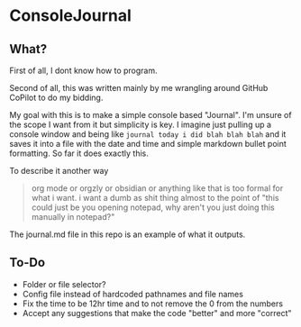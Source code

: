# ConsoleJournal

## What?

First of all, I dont know how to program.

Second of all, this was written mainly by me wrangling around GitHub CoPilot to do my bidding.

My goal with this is to make a simple console based "Journal". I'm unsure of the scope I want from it but simplicity is key. I imagine just pulling up a console window and being like ``journal today i did blah blah blah`` and it saves it into a file with the date and time and simple markdown bullet point formatting. So far it does exactly this.

To describe it another way

> org mode or orgzly or obsidian or anything like that is too formal for what i want. i want a dumb as shit thing almost to the point of "this could just be you opening notepad, why aren't you just doing this manually in notepad?"

The journal.md file in this repo is an example of what it outputs.

## To-Do

* Folder or file selector?
* Config file instead of hardcoded pathnames and file names
* Fix the time to be 12hr time and to not remove the 0 from the numbers
* Accept any suggestions that make the code "better" and more "correct"
